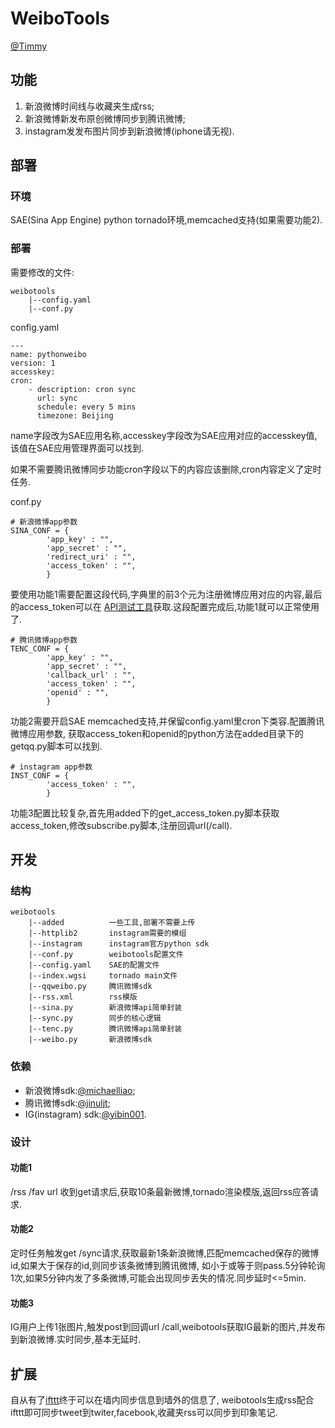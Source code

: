 # WeiboTools #

[@Timmy](http://weibo.com/zhu327)

## 功能 ##

1. 新浪微博时间线与收藏夹生成rss;
2. 新浪微博新发布原创微博同步到腾讯微博;
3. instagram发发布图片同步到新浪微博(iphone请无视).

## 部署 ##
### 环境 ###

SAE(Sina App Engine) python tornado环境,memcached支持(如果需要功能2).

### 部署 ###

需要修改的文件:

    weibotools
        |--config.yaml
        |--conf.py
        
config.yaml

    ---
    name: pythonweibo
    version: 1
    accesskey: 
    cron:
        - description: cron sync
          url: sync
          schedule: every 5 mins
          timezone: Beijing

name字段改为SAE应用名称,accesskey字段改为SAE应用对应的accesskey值,该值在SAE应用管理界面可以找到.

如果不需要腾讯微博同步功能cron字段以下的内容应该删除,cron内容定义了定时任务.

conf.py

    # 新浪微博app参数
    SINA_CONF = {
            'app_key' : "",
            'app_secret' : "",
            'redirect_uri' : "",
            'access_token' : "",
            }

要使用功能1需要配置这段代码,字典里的前3个元为注册微博应用对应的内容,最后的access_token可以在
[API测试工具](http://open.weibo.com/tools/console)获取.这段配置完成后,功能1就可以正常使用了.

    # 腾讯微博app参数
    TENC_CONF = {
            'app_key' : "",
            'app_secret' : "",
            'callback_url' : "",
            'access_token' : "",
            'openid' : "",
            }

功能2需要开启SAE memcached支持,并保留config.yaml里cron下类容.配置腾讯微博应用参数,
获取access_token和openid的python方法在added目录下的getqq.py脚本可以找到.

    # instagram app参数
    INST_CONF = {
            'access_token' : "",
            }

功能3配置比较复杂,首先用added下的get_access_token.py脚本获取access_token,修改subscribe.py脚本,注册回调url(/call).

## 开发 ##
### 结构 ###

    weibotools
        |--added          一些工具,部署不需要上传
        |--httplib2       instagram需要的模组  
        |--instagram      instagram官方python sdk
        |--conf.py        weibotools配置文件
        |--config.yaml    SAE的配置文件
        |--index.wgsi     tornado main文件
        |--qqweibo.py     腾讯微博sdk
        |--rss.xml        rss模版
        |--sina.py        新浪微博api简单封装
        |--sync.py        同步的核心逻辑
        |--tenc.py        腾讯微博api简单封装
        |--weibo.py       新浪微博sdk

### 依赖 ###

- 新浪微博sdk:[@michaelliao](https://github.com/michaelliao/sinaweibopy);
- 腾讯微博sdk:[@jinuljt](https://github.com/jinuljt/qqweibov2);
- IG(instagram) sdk:[@yibin001](https://github.com/yibin001/Instagram4sae).

### 设计 ###

#### 功能1 ####

/rss /fav url 收到get请求后,获取10条最新微博,tornado渲染模版,返回rss应答请求.

#### 功能2 ####

定时任务触发get /sync请求,获取最新1条新浪微博,匹配memcached保存的微博id,如果大于保存的id,则同步该条微博到腾讯微博,
如小于或等于则pass.5分钟轮询1次,如果5分钟内发了多条微博,可能会出现同步丢失的情况.同步延时<=5min.

#### 功能3 ###

IG用户上传1张图片,触发post到回调url /call,weibotools获取IG最新的图片,并发布到新浪微博.实时同步,基本无延时.

## 扩展 ##

自从有了[ifttt](http://ifttt.com)终于可以在墙内同步信息到墙外的信息了,
weibotools生成rss配合ifttt即可同步tweet到twiter,facebook,收藏夹rss可以同步到印象笔记.


